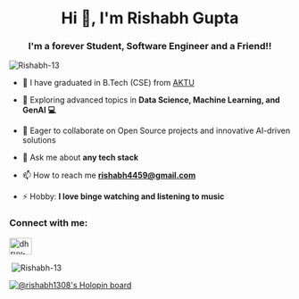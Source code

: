 <h1 align="center">Hi 👋, I'm Rishabh Gupta</h1>
<h3 align="center">I'm a forever Student, Software Engineer and a Friend!!</h3>

<p align="left"> <img src="https://komarev.com/ghpvc/?username=Rishabh-13&label=Profile%20views&color=0e75b6&style=flat" alt="Rishabh-13" /> </p>


- 🔭 I have graduated in B.Tech (CSE) from [AKTU](https://aktu.ac.in/)

- 🚀 Exploring advanced topics in **Data Science, Machine Learning, and GenAI 💻**

- 🤝 Eager to collaborate on Open Source projects and innovative AI-driven solutions

- 💬 Ask me about **any tech stack**

- 📫 How to reach me **rishabh4459@gmail.com**

- ⚡ Hobby: **I love binge watching and listening to music**

<h3 align="left">Connect with me:</h3>
<p align="left">
<!-- <a href="https://twitter.com/" target="blank"><img align="center" src="https://raw.githubusercontent.com/rahuldkjain/github-profile-readme-generator/master/src/images/icons/Social/twitter.svg" alt="dhruv09d" height="30" width="40" /></a> -->
<a href="https://linkedin.com/in/rishabh-gupta-03a947194" target="blank"><img align="center" src="https://raw.githubusercontent.com/rahuldkjain/github-profile-readme-generator/master/src/images/icons/Social/linked-in-alt.svg" alt="dhruv-singh-25ba02172" height="30" width="40" /></a>
<!-- <a href="https://instagram.com//" target="blank"><img align="center" src="https://raw.githubusercontent.com/rahuldkjain/github-profile-readme-generator/master/src/images/icons/Social/instagram.svg" alt="max09d_" height="30" width="40" /></a> -->
<!-- <a href="https://www.hackerrank.com/" target="blank"><img align="center" src="https://raw.githubusercontent.com/rahuldkjain/github-profile-readme-generator/master/src/images/icons/Social/hackerrank.svg" alt="dhruvdagar1999" height="30" width="40" /></a> -->
<!-- <a href="https://www.leetcode.com/" target="blank"><img align="center" src="https://raw.githubusercontent.com/rahuldkjain/github-profile-readme-generator/master/src/images/icons/Social/leet-code.svg" alt="dhruv09d" height="30" width="40" /></a> -->
</p>


<p>&nbsp;<img align="center" src="https://github-readme-stats.vercel.app/api?username=Rishabh-13&show_icons=true&locale=en" alt="Rishabh-13" /></p>

[![@rishabh1308's Holopin board](https://holopin.me/rishabh1308)](https://holopin.io/@rishabh1308)

